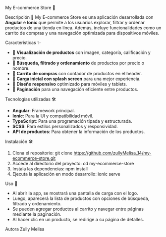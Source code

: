 My E-commerce Store 🛒

Descripción 📌
My E-commerce Store es una aplicación desarrollada con **Angular** e **Ionic** que permite a los usuarios explorar, filtrar y ordenar productos de una tienda en línea. Además, incluye funcionalidades como un carrito de compras y una navegación optimizada para dispositivos móviles.

Características ✨
- 📌 **Visualización de productos** con imagen, categoría, calificación y precio.
- 🔎 **Búsqueda, filtrado y ordenamiento** de productos por precio o nombre.
- 🛒 **Carrito de compras** con contador de productos en el header.
- 🚀 **Carga inicial con splash screen** para una mejor experiencia.
- 📱 **Diseño responsivo** optimizado para móviles y tablets.
- 📂 **Paginación** para una navegación eficiente entre productos.

Tecnologías utilizadas 🛠
- **Angular**: Framework principal.
- **Ionic**: Para la UI y compatibilidad móvil.
- **TypeScript**: Para una programación tipada y estructurada.
- **SCSS**: Para estilos personalizados y responsividad.
- **API de productos**: Para obtener la información de los productos.

Instalación 🛠
1. Clona el repositorio:
   git clone https://github.com/zullyMelisa_14/my-ecommerce-store.git
2. Accede al directorio del proyecto:
   cd my-ecommerce-store
3. Instala las dependencias:
   npm install
4. Ejecuta la aplicación en modo desarrollo:
   ionic serve

Uso 📖
- Al abrir la app, se mostrará una pantalla de carga con el logo.
- Luego, aparecerá la lista de productos con opciones de búsqueda, filtrado y ordenamiento.
- Se pueden agregar productos al carrito y navegar entre páginas mediante la paginación.
- Al hacer clic en un producto, se redirige a su página de detalles.

Autora
Zully Melisa
